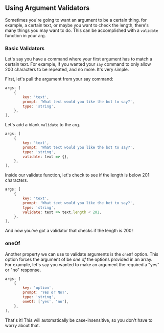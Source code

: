 ## Using Argument Validators

Sometimes you're going to want an argument to be a certain thing. for example, a certain text, or maybe you want to check the length, there's many things you may want to do. This can be accomplished with a `validate` function in your arg.


### Basic Validators

Let's say you have a command where your first argument has to match a certain text. For example, if you wanted your `say` command to only allow 200 characters to be repeated, and no more. It's very simple.

First, let's pull the argument from your say command:

<!-- eslint-skip -->
```js
args: [
	{
		key: 'text',
		prompt: 'What text would you like the bot to say?',
		type: 'string',
	},
],
```

Let's add a blank `validate` to the arg.

<!-- eslint-skip -->
```js
args: [
	{
		key: 'text',
		prompt: 'What text would you like the bot to say?',
		type: 'string',
		validate: text => {},
	},
],
```

Inside our validate function, let's check to see if the length is below 201 characters.

<!-- eslint-skip -->
```js
args: [
	{
		key: 'text',
		prompt: 'What text would you like the bot to say?',
		type: 'string',
		validate: text => text.length < 201,
	},
],
```

And now you've got a validator that checks if the length is 200!

### oneOf

Another property we can use to validate arguments is the `oneOf` option. This option forces the argument of be _one of_ the options provided in an array. For example, let's say you wanted to make an argument the required a "yes" or "no" response.

<!-- eslint-skip -->
```js
args: [
	{
		key: 'option',
		prompt: 'Yes or No?',
		type: 'string',
		oneOf: ['yes', 'no'],
	},
],
```

That's it! This will automatically be case-insensitive, so you don't have to worry about that.

